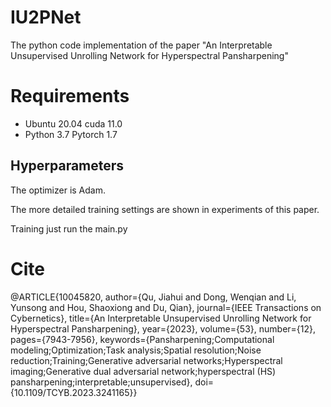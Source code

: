 # IU2PNet
The python code implementation of the paper "An Interpretable Unsupervised Unrolling Network for Hyperspectral Pansharpening"

# Requirements

- Ubuntu 20.04   cuda 11.0
- Python 3.7  Pytorch 1.7

## Hyperparameters

The optimizer is Adam.

The more detailed training settings are shown in experiments of this paper.

Training
just run the main.py

# Cite
@ARTICLE{10045820,
  author={Qu, Jiahui and Dong, Wenqian and Li, Yunsong and Hou, Shaoxiong and Du, Qian},
  journal={IEEE Transactions on Cybernetics}, 
  title={An Interpretable Unsupervised Unrolling Network for Hyperspectral Pansharpening}, 
  year={2023},
  volume={53},
  number={12},
  pages={7943-7956},
  keywords={Pansharpening;Computational modeling;Optimization;Task analysis;Spatial resolution;Noise reduction;Training;Generative adversarial networks;Hyperspectral imaging;Generative dual adversarial network;hyperspectral (HS) pansharpening;interpretable;unsupervised},
  doi={10.1109/TCYB.2023.3241165}}
